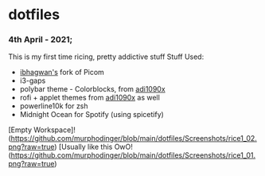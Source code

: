 # dotfiles
### 4th April - 2021; 
This is my first time ricing, pretty addictive stuff
Stuff Used:
- [ibhagwan's](https://github.com/ibhagwan/picom) fork of Picom
- i3-gaps
- polybar theme - Colorblocks, from [adi1090x](https://github.com/adi1090x/polybar-themes) 
- rofi + applet themes from [adi1090x](https://github.com/adi1090x/rofi) as well
- powerline10k for zsh
- Midnight Ocean for Spotify (using spicetify)

[Empty Workspace]!(https://github.com/murphodinger/blob/main/dotfiles/Screenshots/rice1_02.png?raw=true)
[Usually like this OwO!(https://github.com/murphodinger/blob/main/dotfiles/Screenshots/rice1_01.png?raw=true)
